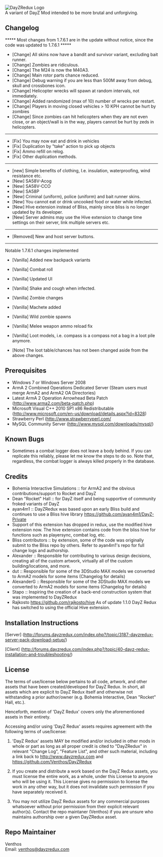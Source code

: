 ![DayZRedux Logo](http://forums.dayzredux.com/public/style_images/mystic/logo.png)        
A variant of DayZ Mod intended to be more brutal and unforgiving.

Changelog
---------

***** Most changes from 1.7.6.1 are in the update without notice, since the code was updated to 1.7.6.1 *****

- [Change] All skins now have a bandit and survivor variant, excluding bait runner.
- [Change] Zombies are ridiculous.
- [Change] The M24 is now the M40A3.
- [Change] Main rotor parts chance reduced.
- [Change] Debug warning if you are less than 500M away from debug, skull and crossbones icon.
- [Change] Helicopter wrecks will spawn at random intervals, not immediately.
- [Change] Added randomized (max of 10) number of wrecks per restart.
- [Change] Players in moving closed vehicles > 10 KPH cannot be hurt by zombies
- [Change] Since zombies can hit helicopters when they are not even close, or an object/wall is in the way, players cannot be hurt by zeds in helicopters.

------

- [Fix] You may now eat and drink in vehicles
- [Fix] Duplication by "take" action to pick up objects
- [Fix] Ammo refill on relog.
- [Fix] Other duplication methods.

------

- [new] Simple benefits of clothing, I.e. insulation, waterproofing, wind resistance etc.
- [New] SA58V-Acog
- [New] SA58V-CCO
- [New] SA58P
- [New] Criminal (uniform), police (uniform) and bait runner skins.
- [New] You cannot eat or drink uncooked food or water while infected.
- [New] Hive extension instead of Bliss, mainly since bliss is no longer updated by its developer.
- [New] Server admins may use the Hive extension to change time settings on their server, link multiple servers etc.

------

- [Removed] New and host server buttons.

------

Notable 1.7.6.1 changes implemented
- [Vanilla] Added new backpack variants
- [Vanilla] Combat roll
- [Vanilla] Updated UI
- [Vanilla] Shake and cough when infected.
- [Vanilla] Zombie changes
- [Vanilla] Machete added
- [Vanilla] Wild zombie spawns
- [Vanilla] Melee weapon ammo reload fix
- [Vanilla] Loot models, i.e. compass is a compass not a bag in a loot pile anymore. 

- [Note] The loot table/chances has not been changed aside from the above changes.

Prerequisites
-------------

 - Windows 7 or Windows Server 2008
 - ArmA 2 Combined Operations Dedicated Server (Steam users must merge ArmA2 and ArmA2 OA Directories)
 - Latest ArmA 2 Operation Arrowhead Beta Patch (http://www.arma2.com/beta-patch.php)
 - Microsoft Visual C++ 2010 SP1 x86 Redistributable (http://www.microsoft.com/en-us/download/details.aspx?id=8328)
 - Strawberry Perl (http://www.strawberryperl.com/
 - MySQL Community Server (http://www.mysql.com/downloads/mysql/)

Known Bugs
----------
 - Sometimes a combat logger does not leave a body behind.  If you can replicate this reliably, please let me know the steps to do so.  Note that, regardless, the combat logger is always killed properly in the database.

Credits
-------
 - Bohemia Interactive Simulations :: for ArmA2 and the obvious contributions/support to Rocket and DayZ
 - Dean "Rocket" Hall :: for DayZ itself and being supportive of community froked variants of DayZ
 - ayan4m1 :: DayZRedux was based upon an early Bliss build and continues to use a Bliss hive library https://github.com/ayan4m1/DayZ-Private 
 - Support of this extension has dropped in redux, use the modified hive extension now. The hive extension contains code from the bliss hive for functions such as playersync, combat log, etc.
 - Bliss contributors :: by extension, some of the code was originally submit to the Bliss repo by others.  Refer to ayan4m1's repo for full change logs and authorship.
 - Alexander :: Responsible for contributing to various design decisions, creating all of the custom artwork, virtually all of the custom building/locations, and more.
 - dut :: Responsible for some of the 3DStudio MAX models we converted to ArmA2 models for some items (Changelog for details)
 - AlexanderG :: Responsible for some of the 3DStudio MAX models we converted to ArmA2 models for some items (Changelog for details)
 - Stapo :: Inspiring the creation of a back-end construction system that was implemented to DayZRedux
 - Rajkosto https://github.com/rajkosto/hive As of update 1.1.0 DayZ Redux has switched to using the official Hive extension.

Installation Instructions
-------------------------
[Server] (http://forums.dayzredux.com/index.php?/topic/3187-dayzredux-server-pack-download-setup/)


[Client] (http://forums.dayzredux.com/index.php?/topic/40-dayz-redux-installation-and-troubleshooting/)

License
-------
The terms of use/license below pertains to all code, artwork, and other assets that have
been created/developed for DayZ Redux.  In short, all assets which are explicit to DayZ
Redux itself and otherwise not withstanding a prior author/owner (e.g. Bohemia
Interactive, Dean "Rocket" Hall, etc.).

Henceforth, mention of 'DayZ Redux' covers only the aforementioned assets in their entirety.

Accessing and/or using 'DayZ Redux' assets requires agreement with the following terms
of use/license:

1) 'DayZ Redux' assets MAY be modified and/or included in other mods in whole or part as long as all proper credit
is cited to "DayZRedux" in relevant "Change Log", "Feature List", and other such material, including a link back to
http://www.dayzredux.com and https://github.com/Venthos/DayZRedux

2) If you create and distribute a work based on the DayZ Redux assets, you must license the entire work, as a whole,
under this License to anyone who will be using it. This License gives no permission to license the work in any other
way, but it does not invalidate such permission if you have separately received it.

3) You may not utilize DayZ Redux assets for any commercial purposes whatsoever without prior permission from their explicit
relevant author(s).  Contact the repo maintaner (Venthos) if you are unsure who maintains authorship over a given DayZRedux asset.

Repo Maintainer
---------------
Venthos    
Email: venthos@dayzredux.com
